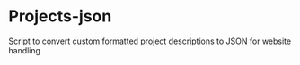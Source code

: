 # Projects-json
Script to convert custom formatted project descriptions to JSON for website handling
